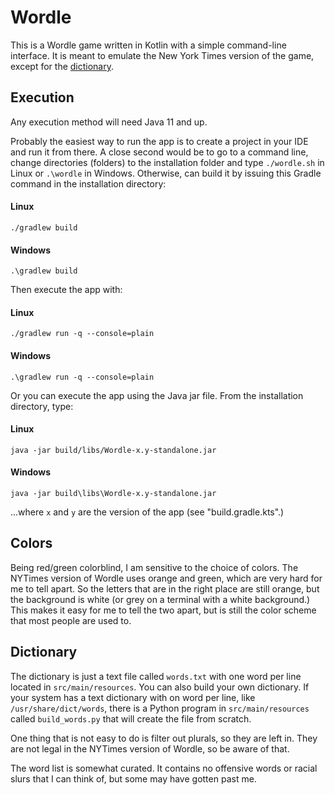 # Wordle

This is a Wordle game written in Kotlin with a simple command-line interface.  It is meant to emulate the 
New York Times version of the game, except for the [dictionary](#dictionary).

## Execution

Any execution method will need Java 11 and up.

Probably the easiest way to run the app is to create a project in your IDE and run it from there.  A close
second would be to go to a command line, change directories (folders) to the installation folder and type
`./wordle.sh` in Linux or `.\wordle` in Windows.  Otherwise, can build it by issuing this Gradle command in 
the installation directory:

#### Linux

    ./gradlew build

#### Windows 

    .\gradlew build

Then execute the app with:

#### Linux

    ./gradlew run -q --console=plain

#### Windows

    .\gradlew run -q --console=plain

Or you can execute the app using the Java jar file.  From the installation directory, type:

#### Linux

    java -jar build/libs/Wordle-x.y-standalone.jar

#### Windows

    java -jar build\libs\Wordle-x.y-standalone.jar

...where `x` and `y` are the version of the app (see "build.gradle.kts".)

## Colors

Being red/green colorblind, I am sensitive to the choice of colors.  The NYTimes version of Wordle uses orange and
green, which are very hard for me to tell apart.  So the letters that are in the right place are still orange, but
the background is white (or grey on a terminal with a white background.)  This makes it easy for me to tell the
two apart, but is still the color scheme that most people are used to. 

## Dictionary

The dictionary is just a text file called `words.txt` with one word per line located in `src/main/resources`.
You can also build your own dictionary.  If your system has a text dictionary with on word per line, like
`/usr/share/dict/words`, there is a Python program in `src/main/resources` called `build_words.py` that will create the
file from scratch.

One thing that is not easy to do is filter out plurals, so they are left in.  They are not legal in the NYTimes
version of Wordle, so be aware of that.

The word list is somewhat curated.  It contains no offensive words or racial slurs that I can think of, but some may
have gotten past me.
